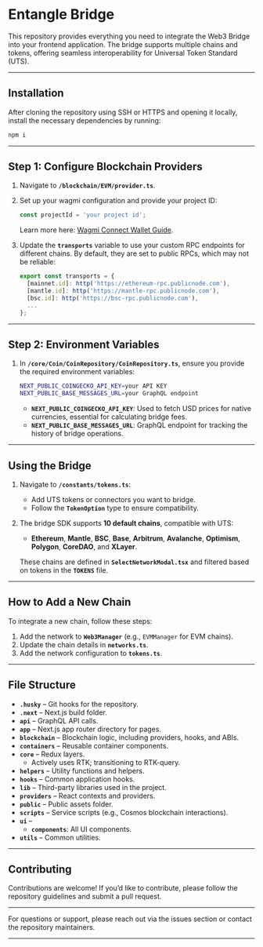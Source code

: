 # **Entangle Bridge**  

This repository provides everything you need to integrate the Web3 Bridge into your frontend application. The bridge supports multiple chains and tokens, offering seamless interoperability for Universal Token Standard (UTS).  

---

## **Installation**  

After cloning the repository using SSH or HTTPS and opening it locally, install the necessary dependencies by running:  

```bash
npm i
```

---

## **Step 1: Configure Blockchain Providers**  

1. Navigate to **`/blockchain/EVM/provider.ts`**.  
2. Set up your wagmi configuration and provide your project ID:  

   ```typescript
   const projectId = 'your project id';
   ```  

   Learn more here: [Wagmi Connect Wallet Guide](https://wagmi.sh/react/guides/connect-wallet).  

3. Update the **`transports`** variable to use your custom RPC endpoints for different chains. By default, they are set to public RPCs, which may not be reliable:  

   ```typescript
   export const transports = {
     [mainnet.id]: http('https://ethereum-rpc.publicnode.com'),
     [mantle.id]: http('https://mantle-rpc.publicnode.com'),
     [bsc.id]: http('https://bsc-rpc.publicnode.com'),
     ...
   };
   ```  

---

## **Step 2: Environment Variables**  

1. In **`/core/Coin/CoinRepository/CoinRepository.ts`**, ensure you provide the required environment variables:  

   ```bash
   NEXT_PUBLIC_COINGECKO_API_KEY=your API KEY
   NEXT_PUBLIC_BASE_MESSAGES_URL=your GraphQL endpoint
   ```  

   - **`NEXT_PUBLIC_COINGECKO_API_KEY`**: Used to fetch USD prices for native currencies, essential for calculating bridge fees.  
   - **`NEXT_PUBLIC_BASE_MESSAGES_URL`**: GraphQL endpoint for tracking the history of bridge operations.  

---

## **Using the Bridge**  

1. Navigate to **`/constants/tokens.ts`**:  
   - Add UTS tokens or connectors you want to bridge.  
   - Follow the **`TokenOption`** type to ensure compatibility.  

2. The bridge SDK supports **10 default chains**, compatible with UTS:  
   - **Ethereum**, **Mantle**, **BSC**, **Base**, **Arbitrum**, **Avalanche**, **Optimism**, **Polygon**, **CoreDAO**, and **XLayer**.  

   These chains are defined in **`SelectNetworkModal.tsx`** and filtered based on tokens in the **`TOKENS`** file.  

---

## **How to Add a New Chain**  

To integrate a new chain, follow these steps:  
1. Add the network to **`Web3Manager`** (e.g., `EVMManager` for EVM chains).  
2. Update the chain details in **`networks.ts`**.  
3. Add the network configuration to **`tokens.ts`**.  

---

## **File Structure**  

- **`.husky`** – Git hooks for the repository.  
- **`.next`** – Next.js build folder.  
- **`api`** – GraphQL API calls.  
- **`app`** – Next.js app router directory for pages.  
- **`blockchain`** – Blockchain logic, including providers, hooks, and ABIs.  
- **`containers`** – Reusable container components.  
- **`core`** – Redux layers.  
  - Actively uses RTK; transitioning to RTK-query.  
- **`helpers`** – Utility functions and helpers.  
- **`hooks`** – Common application hooks.  
- **`lib`** – Third-party libraries used in the project.  
- **`providers`** – React contexts and providers.  
- **`public`** – Public assets folder.  
- **`scripts`** – Service scripts (e.g., Cosmos blockchain interactions).  
- **`ui`** –  
  - **`components`**: All UI components.  
- **`utils`** – Common utilities.  

---

## **Contributing**  

Contributions are welcome! If you’d like to contribute, please follow the repository guidelines and submit a pull request.  

---  

For questions or support, please reach out via the issues section or contact the repository maintainers.  

---

